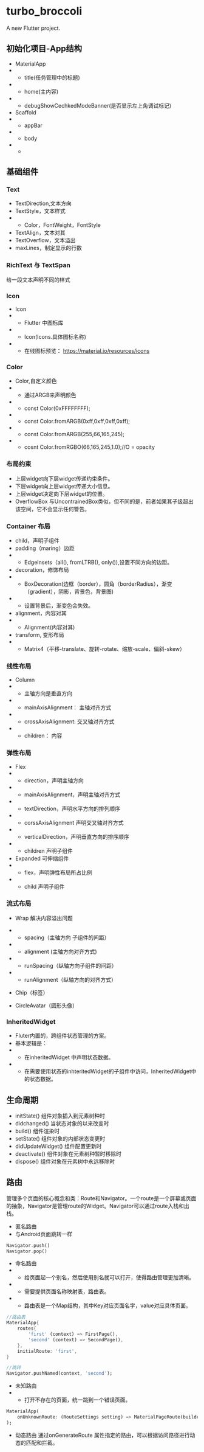 # turbo_broccoli

A new Flutter project.

## 初始化项目-App结构
* MaterialApp
* * title(任务管理中的标题)
* * home(主内容)
* * debugShowCechkedModeBanner(是否显示左上角调试标记)
* Scaffold
* * appBar
* * body
* * 

## 基础组件
### Text
* TextDirection,文本方向
* TextStyle，文本样式
* * Color，FontWeight，FontStyle
* TextAlign，文本对其
* TextOverflow，文本溢出
* maxLines，制定显示的行数

### RichText 与 TextSpan
给一段文本声明不同的样式

### Icon
* Icon
* * Flutter 中图标库
* * Icon(Icons.具体图标名称)
* * 在线图标预览： https://material.io/resources/icons


### Color
* Color,自定义颜色
* * 通过ARGB来声明颜色
* * const Color(0xFFFFFFFF);
* * const Color.fromARGB(0xff,0xff,0xff,0xff);
* * const Color.fromARGB(255,66,165,245);
* * cosnt Color.fromRGBO(66,165,245,1.0);//O = opacity

### 布局约束
* 上层widget向下层widget传递约束条件。
* 下层widget向上层widget传递大小信息。
* 上层widget决定向下层widget的位置。
* OverflowBox 与UncontrainedBox类似，但不同的是，前者如果其子级超出该空间，它不会显示任何警告。


### Container 布局
* child，声明子组件
* padding（maring）边距
* * EdgeInsets（all(), fromLTRB(), only()),设置不同方向的边距。
* decoration，修饰布局
* * BoxDecoration(边框（border），圆角（borderRadius），渐变（gradient），阴影，背景色，背景图)
* * 设置背景后，渐变色会失效。
* alignment，内容对其
* * Alignment(内容对其)
* transform, 变形布局
* * Matrix4（平移-translate、旋转-rotate、缩放-scale、偏斜-skew）

### 线性布局
* Column
* * 主轴方向是垂直方向
* * mainAxisAlignment： 主轴对齐方式
* * crossAxisAlignment: 交叉轴对齐方式
* * children： 内容

### 弹性布局
* Flex
* * direction，声明主轴方向
* * mainAxisAlignment，声明主轴对齐方式
* * textDirection，声明水平方向的排列顺序
* * corssAxisAlignment 声明交叉轴对齐方式
* * verticalDirection，声明垂直方向的排序顺序
* * children 声明子组件
* Expanded 可伸缩组件
* * flex，声明弹性布局所占比例
* * child 声明子组件

### 流式布局
* Wrap 解决内容溢出问题
* * spacing（主轴方向 子组件的间距）
* * alignment (主轴方向对齐方式)
* * runSpacing（纵轴方向子组件的间距）
* * runAlignment（纵轴方向的对齐方式）

* Chip（标签）
* CircleAvatar（圆形头像）

### InheritedWidget
* Fluter内置的，跨组件状态管理的方案。
* 基本逻辑是：
* * 在inheritedWidget 中声明状态数据。
* * 在需要使用状态的inhteritedWidget的子组件中访问，InheritedWidget中的状态数据。

## 生命周期
* initState() 组件对象插入到元素树种时
* didchanged() 当状态对象的以来改变时
* build() 组件渲染时
* setState() 组件对象的内部状态变更时
* didUpdateWidget() 组件配置更新时
* deactivate() 组件对象在元素树种暂时移除时
* dispose() 组件对象在元素树中永远移除时

## 路由
管理多个页面的核心概念和类：Route和Navigator。一个route是一个屏幕或页面的抽象，Navigator是管理route的Widget。Navigator可以通过route入栈和出栈。

* 匿名路由
* 与Android页面跳转一样
```dart
Navigator.push()
Navigator.pop()
```

* 命名路由
* * 给页面起一个别名，然后使用别名就可以打开，使得路由管理更加清晰。
* * 需要提供页面名称映射表，路由表。
* * 路由表是一个Map结构，其中Key对应页面名字，value对应具体页面。
```dart
//路由表
MaterialApp{
    routes{
        'first' (context) => FirstPage(),
        'second' (context) => SecondPage(),
    },
    initialRoute: 'first',
}

//跳转
Navigator.pushNamed(context, 'second');
```

* 未知路由
* * 打开不存在的页面，统一跳到一个错误页面。
```dart
MaterialApp(
    onUnknownRoute: (RouteSettings setting) => MaterialPageRoute(builder: (context) => UnknownPage()),
);
```

* 动态路由
通过onGenerateRoute 属性指定的路由，可以根据访问路径进行动态的匹配和拦截。

